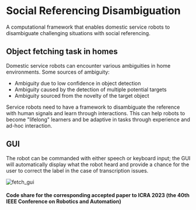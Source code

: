 # Social Referencing Disambiguation
A computational framework that enables domestic service robots to disambiguate challenging situations with social referencing.

## Object fetching task in homes
Domestic service robots can encounter various ambiguities in home environments.
Some sources of ambiguity:
<ul>
  <li>Ambiguity due to low confidence in object detection</li>
  <li>Ambiguity caused by the detection of multiple potential targets</li>
  <li>Ambiguity sourced from the novelty of the target object</li>
</ul>
Service robots need to have a framework to disambiguate the reference with human signals and learn through interactions. This can help robots to become "lifelong" learners and be adaptive in tasks through experience and ad-hoc interaction.

## GUI
The robot can be commanded with either speech or keyboard input; the GUI will automatically display what the robot heard and provide a chance for the user to correct the label in the case of transcription issues.

![fetch_gui](https://user-images.githubusercontent.com/60720175/214482543-c1f38ab1-488c-4c6a-b670-afd8f0eab282.gif)

#### Code share for the corresponding accepted paper to ICRA 2023 (the 40th IEEE Conference on Robotics and Automation)
